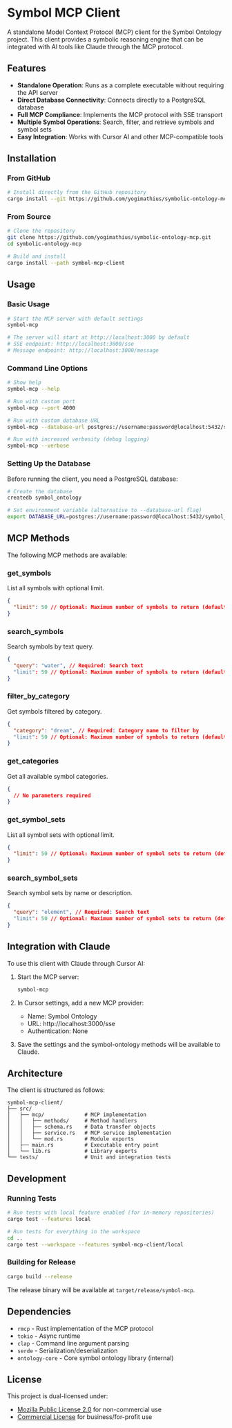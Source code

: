# Symbol MCP Client

A standalone Model Context Protocol (MCP) client for the Symbol Ontology project. This client provides a symbolic reasoning engine that can be integrated with AI tools like Claude through the MCP protocol.

## Features

- **Standalone Operation**: Runs as a complete executable without requiring the API server
- **Direct Database Connectivity**: Connects directly to a PostgreSQL database
- **Full MCP Compliance**: Implements the MCP protocol with SSE transport
- **Multiple Symbol Operations**: Search, filter, and retrieve symbols and symbol sets
- **Easy Integration**: Works with Cursor AI and other MCP-compatible tools

## Installation

### From GitHub

```bash
# Install directly from the GitHub repository
cargo install --git https://github.com/yogimathius/symbolic-ontology-mcp symbol-mcp-client
```

### From Source

```bash
# Clone the repository
git clone https://github.com/yogimathius/symbolic-ontology-mcp.git
cd symbolic-ontology-mcp

# Build and install
cargo install --path symbol-mcp-client
```

## Usage

### Basic Usage

```bash
# Start the MCP server with default settings
symbol-mcp

# The server will start at http://localhost:3000 by default
# SSE endpoint: http://localhost:3000/sse
# Message endpoint: http://localhost:3000/message
```

### Command Line Options

```bash
# Show help
symbol-mcp --help

# Run with custom port
symbol-mcp --port 4000

# Run with custom database URL
symbol-mcp --database-url postgres://username:password@localhost:5432/symbol_ontology

# Run with increased verbosity (debug logging)
symbol-mcp --verbose
```

### Setting Up the Database

Before running the client, you need a PostgreSQL database:

```bash
# Create the database
createdb symbol_ontology

# Set environment variable (alternative to --database-url flag)
export DATABASE_URL=postgres://username:password@localhost:5432/symbol_ontology
```

## MCP Methods

The following MCP methods are available:

### get_symbols

List all symbols with optional limit.

```json
{
  "limit": 50 // Optional: Maximum number of symbols to return (default: 50)
}
```

### search_symbols

Search symbols by text query.

```json
{
  "query": "water", // Required: Search text
  "limit": 50 // Optional: Maximum number of symbols to return (default: 50)
}
```

### filter_by_category

Get symbols filtered by category.

```json
{
  "category": "dream", // Required: Category name to filter by
  "limit": 50 // Optional: Maximum number of symbols to return (default: 50)
}
```

### get_categories

Get all available symbol categories.

```json
{
  // No parameters required
}
```

### get_symbol_sets

List all symbol sets with optional limit.

```json
{
  "limit": 50 // Optional: Maximum number of symbol sets to return (default: 50)
}
```

### search_symbol_sets

Search symbol sets by name or description.

```json
{
  "query": "element", // Required: Search text
  "limit": 50 // Optional: Maximum number of symbol sets to return (default: 50)
}
```

## Integration with Claude

To use this client with Claude through Cursor AI:

1. Start the MCP server:

   ```bash
   symbol-mcp
   ```

2. In Cursor settings, add a new MCP provider:

   - Name: Symbol Ontology
   - URL: http://localhost:3000/sse
   - Authentication: None

3. Save the settings and the symbol-ontology methods will be available to Claude.

## Architecture

The client is structured as follows:

```
symbol-mcp-client/
├── src/
│   ├── mcp/             # MCP implementation
│   │   ├── methods/     # Method handlers
│   │   ├── schema.rs    # Data transfer objects
│   │   ├── service.rs   # MCP service implementation
│   │   └── mod.rs       # Module exports
│   ├── main.rs          # Executable entry point
│   └── lib.rs           # Library exports
└── tests/               # Unit and integration tests
```

## Development

### Running Tests

```bash
# Run tests with local feature enabled (for in-memory repositories)
cargo test --features local

# Run tests for everything in the workspace
cd ..
cargo test --workspace --features symbol-mcp-client/local
```

### Building for Release

```bash
cargo build --release
```

The release binary will be available at `target/release/symbol-mcp`.

## Dependencies

- `rmcp` - Rust implementation of the MCP protocol
- `tokio` - Async runtime
- `clap` - Command line argument parsing
- `serde` - Serialization/deserialization
- `ontology-core` - Core symbol ontology library (internal)

## License

This project is dual-licensed under:

- [Mozilla Public License 2.0](../LICENSE.md) for non-commercial use
- [Commercial License](../COMMERCIAL_LICENSE.md) for business/for-profit use
